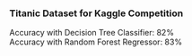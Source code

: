 ### Titanic Dataset for Kaggle Competition
Accuracy with Decision Tree Classifier: 82% <br />
Accuracy with Random Forest Regressor: 83%